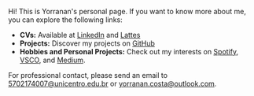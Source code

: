 Hi! This is Yorranan's personal page. If you want to know more about me, you can explore the following links:

- **CVs:** Available at [LinkedIn](https://linkedin.com/in/yorranan/) and [Lattes](http://lattes.cnpq.br/3290907733831654)
- **Projects:** Discover my projects on [GitHub](https://github.com/yorranan/)
- **Hobbies and Personal Projects:** Check out my interests on [Spotify](https://open.spotify.com/user/wgokzbussvfl84nlsxh5imvzd?si=408310f0877c4099), [VSCO](https://vsco.co/umyorras/gallery), and [Medium](https://medium.com/@yorranan).

For professional contact, please send an email to [5702174007@unicentro.edu.br](mailto:5702174007@unicentro.edu.br) or [yorranan.costa@outlook.com](mailto:yorranan.costa@outlook.com).
